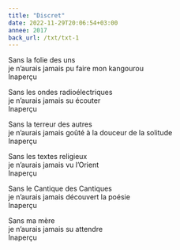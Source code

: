 ```yaml
---
title: "Discret"
date: 2022-11-29T20:06:54+03:00
annee: 2017
back_url: /txt/txt-1
---
```

Sans la folie des uns  
je n’aurais jamais pu faire mon kangourou  
Inaperçu  

Sans les ondes radioélectriques  
je n’aurais jamais su écouter  
Inaperçu  

Sans la terreur des autres  
je n’aurais jamais goûté à la douceur de la solitude  
Inaperçu  

Sans les textes religieux  
je n’aurais jamais vu l’Orient  
Inaperçu  

Sans le Cantique des Cantiques  
je n’aurais jamais découvert la poésie  
Inaperçu  

Sans ma mère  
je n’aurais jamais su attendre  
Inaperçu